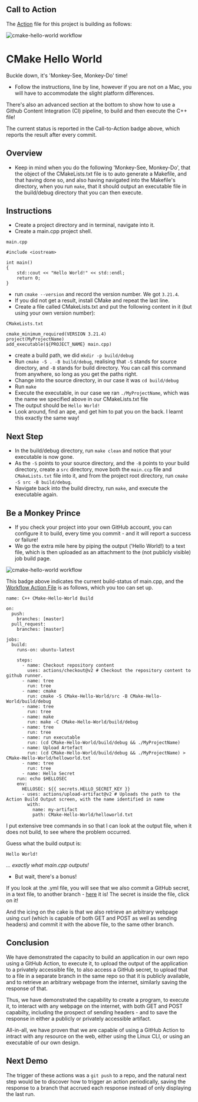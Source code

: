 ## Call to Action

The [Action](https://github.com/HarrisonOfTheNorth/Actions/blob/master/.github/workflows/cmake-hello-world.yml) file for this project is building as follows:

![cmake-hello-world workflow](https://github.com/HarrisonOfTheNorth/Actions/actions/workflows/cmake-hello-world.yml/badge.svg)

# CMake Hello World

Buckle down, it's 'Monkey-See, Monkey-Do' time!

- Follow the instructions, line by line, however if you are not on a Mac, you will have to accommodate the slight platform differences.

There's also an advanced section at the bottom to show how to use a Github Content Integration (CI) pipeline, to build and then execute the C++ file!

The current status is reported in the Call-to-Action badge above, which reports the result after every commit.

## Overview

- Keep in mind when you do the following 'Monkey-See, Monkey-Do', that the object of the CMakeLists.txt file is to auto generate a Makefile, and that having done so, and also having navigated into the Makefile's directory, when you run `make`, that it should output an executable file in the build/debug directory that you can then execute.

## Instructions

- Create a project directory and in terminal, navigate into it.
- Create a main.cpp project shell.

`main.cpp`

```
#include <iostream>

int main()
{
	std::cout << "Hello World!" << std::endl;
	return 0;
}
```

- run `cmake --version` and record the version number. We got `3.21.4`.
- If you did not get a result, install CMake and repeat the last line.
- Create a file called CMakeLists.txt and put the following content in it (but using your own version number):

`CMakeLists.txt`

```
cmake_minimum_required(VERSION 3.21.4)
project(MyProjectName)
add_executable(${PROJECT_NAME} main.cpp)
```

- create a build path, we did `mkdir -p build/debug`
- Run `cmake -S . -B build/debug`, realising that `-S` stands for source directory, and `-B` stands for build directory. You can call this command from anywhere, so long as you get the paths right.
- Change into the source directory, in our case it was `cd build/debug`
- Run `make`
- Execute the executable, in our case we ran `./MyProjectName`, which was the name we specified above in our CMakeLists.txt file
- The output should be `Hello World!`
- Look around, find an ape, and get him to pat you on the back. I learnt this exactly the same way!

## Next Step

- In the build/debug directory, run `make clean` and notice that your executable is now gone.
- As the `-S` points to your source directory, and the `-B` points to your build directory, create a `src` directory, move both the `main.ccp` file and `CMakeLists.txt` file into it, and from the project root directory, run `cmake -S src -B build/debug`.
- Navigate back into the build directry, run `make`, and execute the executable again.

## Be a Monkey Prince

- If you check your project into your own GitHub account, you can configure it to build, every time you commit - and it will report a success or failure!
- We go the extra mile here by piping the output ('Hello World!) to a text file, which is then uploaded as an attachment to the (not publicly visible) job build page.

![cmake-hello-world workflow](https://github.com/HarrisonOfTheNorth/Actions/actions/workflows/cmake-hello-world.yml/badge.svg)

This badge above indicates the current build-status of main.cpp, and the [Workflow Action File](https://github.com/HarrisonOfTheNorth/Actions/blob/master/.github/workflows/cmake-hello-world.yml) is as follows, which you too can set up.

```
name: C++ CMake-Hello-World Build

on:
  push:
    branches: [master]
  pull_request:
    branches: [master]

jobs:
  build:
    runs-on: ubuntu-latest

    steps:
      - name: Checkout repository content
        uses: actions/checkout@v2 # Checkout the repository content to github runner.
      - name: tree
        run: tree
      - name: cmake
        run: cmake -S CMake-Hello-World/src -B CMake-Hello-World/build/debug
      - name: tree
        run: tree
      - name: make
        run: make -C CMake-Hello-World/build/debug
      - name: tree
        run: tree
      - name: run executable
        run: (cd CMake-Hello-World/build/debug && ./MyProjectName)
      - name: Upload Artefact
        run: (cd CMake-Hello-World/build/debug && ./MyProjectName) > CMake-Hello-World/helloworld.txt
      - name: tree
        run: tree
      - name: Hello Secret
	run: echo $HELLOSEC
	env:
	  HELLOSEC: ${{ secrets.HELLO_SECRET_KEY }}
      - uses: actions/upload-artifact@v2 # Uploads the path to the Action Build Output screen, with the name identified in name
        with:
          name: my-artifact
          path: CMake-Hello-World/helloworld.txt

```

I put extensive tree commands in so that I can look at the output file, when it does not build, to see where the problem occurred.

Guess what the build output is:

`Hello World!`

_... exactly what main.cpp outputs!_

- But wait, there's a bonus!

If you look at the .yml file, you will see that we also commit a GitHub secret, in a text file, to another branch - [here](https://github.com/HarrisonOfTheNorth/Actions/tree/cmake-hello-world) it is! The secret is inside the file, click on it!

And the icing on the cake is that we also retrieve an arbitrary webpage using curl (which is capable of both GET and POST as well as sending headers) and commit it with the above file, to the same other branch.

## Conclusion

We have demonstrated the capacity to build an application in our own repo using a GitHub Action, to execute it, to upload the output of the application to a privately accessible file, to also access a GitHub secret, to upload that to a file in a separate branch in the same repo so that it is publicly available, and to retrieve an arbitrary webpage from the internet, similarly saving the response of that.

Thus, we have demonstrated the capability to create a program, to execute it, to interact with any webpage on the internet, with both GET and POST capabilty, including the prospect of sending headers - and to save the response in either a publicly or privately accessible artifact.

All-in-all, we have proven that we are capable of using a GitHub Action to intract with any resource on the web, either using the Linux CLI, or using an executable of our own design.

## Next Demo

The trigger of these actions was a `git push` to a repo, and the natural next step would be to discover how to trigger an action periodically, saving the response to a branch that accrued each response instead of only displaying the last run.
